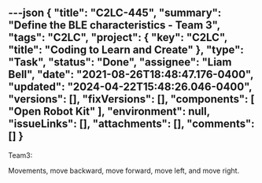 ---json
{
  "title": "C2LC-445",
  "summary": "Define the BLE characteristics - Team 3",
  "tags": "C2LC",
  "project": {
    "key": "C2LC",
    "title": "Coding to Learn and Create"
  },
  "type": "Task",
  "status": "Done",
  "assignee": "Liam Bell",
  "date": "2021-08-26T18:48:47.176-0400",
  "updated": "2024-04-22T15:48:26.046-0400",
  "versions": [],
  "fixVersions": [],
  "components": [
    "Open Robot Kit"
  ],
  "environment": null,
  "issueLinks": [],
  "attachments": [],
  "comments": []
}
---
Team3:&#x20;

Movements, move backward, move forward, move left, and move right.

        